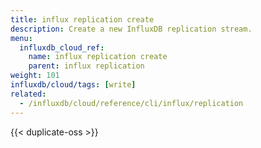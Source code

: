 ```yaml
---
title: influx replication create
description: Create a new InfluxDB replication stream.
menu:
  influxdb_cloud_ref:
    name: influx replication create
    parent: influx replication
weight: 101
influxdb/cloud/tags: [write]
related:
  - /influxdb/cloud/reference/cli/influx/replication
---
```


{{< duplicate-oss >}}
